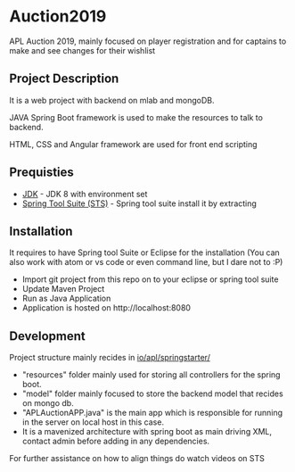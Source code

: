 # Auction2019
APL Auction 2019, mainly focused on player registration and for captains to make and see changes for their wishlist
## Project Description
It is a web project with backend on mlab and mongoDB.

JAVA Spring Boot framework is used to make the resources to talk to backend.

HTML, CSS and Angular framework are used for front end scripting

## Prequisties
* [JDK](https://www.oracle.com/technetwork/java/javase/downloads/jdk8-downloads-2133151.html) - JDK 8 with environment set 
* [Spring Tool Suite (STS)](https://spring.io/tools) - Spring tool suite install it by extracting

## Installation
It requires to have Spring tool Suite or Eclipse for the installation (You can also work with atom or vs code or even command line, but I dare not to :P)

* Import git project from this repo on to your eclipse or spring tool suite
* Update Maven Project
* Run as Java Application
* Application is hosted on http://localhost:8080

## Development
Project structure mainly recides in [io/apl/springstarter/](https://github.com/tejas0904/Auction2019/tree/master/auction/src/main/java/io/apl/springstarter)

* "resources" folder mainly used for storing all controllers for the spring boot.
* "model" folder mainly focused to store the backend model that recides on mongo db.
* "APLAuctionAPP.java" is the main app which is responsible for running in the server on local host in this case.
* It is a mavenized architecture with spring boot as main driving XML, contact admin before adding in any dependencies.

For further assistance on how to align things do watch videos on STS 
